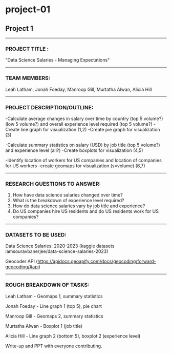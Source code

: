 # project-01
## Project 1

________________________________________________________________________

### PROJECT TITLE : 

"Data Science Salaries - Managing Expectations"

________________________________________________________________________
   
### TEAM MEMBERS:

Leah Latham,
Jonah Foeday,
Manroop Gill,
Murtatha Alwan,
Alicia Hill

________________________________________________________________________

### PROJECT DESCRIPTION/OUTLINE:  

-Calculate average changes in salary over time by country (top 5 volume?) (low 5 volume?) and overall experience level required (top 5 volume?)
-Create line graph for visualization (1,2)
-Create pie graph for visualization (3)

-Calculate summary statistics on salary (USD) by job title (top 5 volume?) and experience level (all?)
-Create boxplots for visualization (4,5)

-Identify location of workers for US companies and location of companies for US workers
-create geomaps for visualization (s=volume) (6,7)

________________________________________________________________________

### RESEARCH QUESTIONS TO ANSWER:

1. How have data science salaries changed over time?
2. What is the breakdown of experience level required?
3. How do data science salaries vary by job title and experience?
4. Do US companies hire US residents and do US residents work for US companies?

________________________________________________________________________

### DATASETS TO BE USED:

Data Science Salaries: 2020-2023 
(kaggle datasets iamsouravbanerjee/data-science-salaries-2023)

Geocoder API
(https://apidocs.geoapify.com/docs/geocoding/forward-geocoding/#api)

________________________________________________________________________

### ROUGH BREAKDOWN OF TASKS:

Leah Latham - Geomaps 1, summary statistics

Jonah Foeday - Line graph 1 (top 5), pie chart

Manroop Gill - Geomaps 2, summary statistics

Murtatha Alwan - Boxplot 1 (job title)

Alicia Hill - Line graph 2 (bottom 5), boxplot 2 (experience level)

Write-up and PPT with everyone contributing.